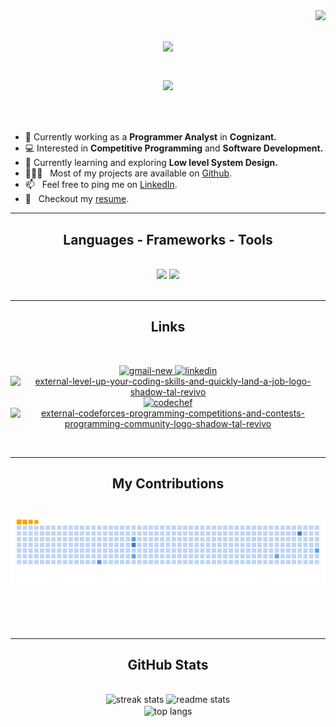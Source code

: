 <img align="right" src="https://visitor-badge.laobi.icu/badge?page_id=Pratik00528.Pratik00528" />

<h1 align="center">
    <img src="https://readme-typing-svg.herokuapp.com/?font=Montserrat&size=65&center=true&vCenter=true&width=900&height=180&color=FFFFFF&background=1F1F1F&duration=3500&lines=Hey+there!+👋;+I'm+Pratik+Palsikar!;" />

<a href="https://github.com/404"><img src="https://user-images.githubusercontent.com/73097560/115834477-dbab4500-a447-11eb-908a-139a6edaec5c.gif"></a>

</h1>


<br/>
 
- 🔭 Currently working as a **Programmer Analyst** in **Cognizant.**
- 💻 Interested in **Competitive Programming** and **Software Development.**
- 🌱 Currently learning and exploring **Low level System Design.**
- 👨🏻‍💻 &nbsp; Most of my projects are available on [Github](https://github.com/Pratik00528?tab=repositories).
- 📫 &nbsp; Feel free to ping me on [LinkedIn](https://www.linkedin.com/in/pratik-palsikar/).
- 📝 &nbsp; Checkout my [resume](https://drive.google.com/file/d/1Y1FODZpddyZG0D8NQbv5nye31IYtOHav/view?usp=drive_link).

 <hr/>
 
<h2 align="center"> Languages - Frameworks - Tools </h2>
<br/>
<div align="center">
    <img src="https://skillicons.dev/icons?i=python,mysql,flask,nodejs,react,bootstrap,html,css,vscode,github,git" />
    <img src="https://skillicons.dev/icons?i=javascript,express,mongodb,java,cpp,c,postman,latex" /><br>
</div>

<br/>
<hr/>

<h2 align="center"> Links </h2>
<br/>
<div align="center">
<p>
<a href = "mailto:pratik00528@gmail.com"> <img width="48" height="48" src="https://img.icons8.com/color/48/gmail-new.png" alt="gmail-new"/> </a>
<a href = "https://www.linkedin.com/in/pratik-palsikar/"> <img width="48" height="48" src="https://img.icons8.com/fluency/48/linkedin.png" alt="linkedin"/> </a>
<a href = "https://leetcode.com/pratik00528/"> <img width="48" height="48" src="https://img.icons8.com/external-tal-revivo-shadow-tal-revivo/48/external-level-up-your-coding-skills-and-quickly-land-a-job-logo-shadow-tal-revivo.png" alt="external-level-up-your-coding-skills-and-quickly-land-a-job-logo-shadow-tal-revivo"/> </a>
<a href = "https://www.codechef.com/users/pratik00528"> <img width="48" height="48" src="https://img.icons8.com/fluency/48/codechef.png" alt="codechef"/> </a>
<a href = "https://codeforces.com/profile/pratik00528"> <img width="48" height="48" src="https://img.icons8.com/external-tal-revivo-shadow-tal-revivo/48/external-codeforces-programming-competitions-and-contests-programming-community-logo-shadow-tal-revivo.png" alt="external-codeforces-programming-competitions-and-contests-programming-community-logo-shadow-tal-revivo"/> </a>
</div>
</p>

<br/>
<hr/>

<div align="center">
  <h2> My Contributions </h2>
  <br>
  <img alt="snake eating my contributions" src="https://github.com/Pratik00528/Pratik00528/blob/output/github-contribution-grid-snake.gif" />
  
  <br/><br/><br/>
</div>

<hr/>

<h2 align="center"> GitHub Stats </h2>
<br>
<div align=center>
  <img width=390 src="https://streak-stats.demolab.com?user=Pratik00528&theme=radical&count_private=true&border_radius=11" alt="streak stats"/>
  <img width=390 src="https://github-readme-stats.vercel.app/api?username=Pratik00528&count_private=true&show_icons=true&theme=radical&rank_icon=github&border_radius=10" alt="readme stats" />
  <br/>
  <img width=325 align="center" src="https://github-readme-stats.vercel.app/api/top-langs/?username=Pratik00528&hide=HTML&langs_count=8&layout=compact&theme=radical&border_radius=10&size_weight=0.5&count_weight=0.5&exclude_repo=github-readme-stats" alt="top langs" />
</div>
